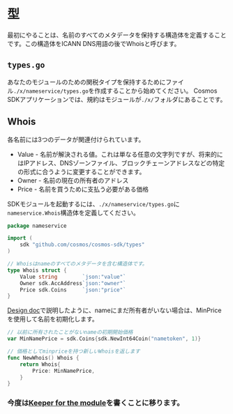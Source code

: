 # 型

最初にやることは、名前のすべてのメタデータを保持する構造体を定義することです。この構造体をICANN DNS用語の後でWhoisと呼びます。

## `types.go`

あなたのモジュールのための関税タイプを保持するためにファイル`./x/nameservice/types.go`を作成することから始めてください。 Cosmos SDKアプリケーションでは、規約はモジュールが`./x/`フォルダにあることです。

## Whois

各名前には3つのデータが関連付けられています。
 - Value - 名前が解決される値。これは単なる任意の文字列ですが、将来的にはIPアドレス、DNSゾーンファイル、ブロックチェーンアドレスなどの特定の形式に合うように変更することができます。
 - Owner - 名前の現在の所有者のアドレス
 - Price - 名前を買うために支払う必要がある価格


SDKモジュールを起動するには、`./x/nameservice/types.go`に`nameservice.Whois`構造体を定義してください。

```go
package nameservice

import (
	sdk "github.com/cosmos/cosmos-sdk/types"
)

// Whoisはnameのすべてのメタデータを含む構造体です。
type Whois struct {
	Value string        `json:"value"`
	Owner sdk.AccAddress`json:"owner"`
	Price sdk.Coins     `json:"price"`
}
```

[Design doc](./app-design.md)で説明したように、nameにまだ所有者がいない場合は、MinPriceを使用して名前を初期化します。

```go
// 以前に所有されたことがないnameの初期開始価格
var MinNamePrice = sdk.Coins{sdk.NewInt64Coin("nametoken", 1)}

// 価格としてminpriceを持つ新しいWhoisを返します
func NewWhois() Whois {
	return Whois{
		Price: MinNamePrice,
	}
}
```

### 今度は[Keeper for the module](./keeper.md)を書くことに移ります。